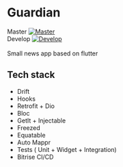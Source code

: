 # Guardian 
Master [![Master](https://app.bitrise.io/app/52e1a8d8-90a3-4a04-b253-374292af1e04/status.svg?token=S7UQKT5ZA8F2slIDlUjTLA&branch=master)](https://app.bitrise.io/app/52e1a8d8-90a3-4a04-b253-374292af1e04) 
<br/>
Develop [![Develop](https://app.bitrise.io/app/52e1a8d8-90a3-4a04-b253-374292af1e04/status.svg?token=S7UQKT5ZA8F2slIDlUjTLA&branch=develop)](https://app.bitrise.io/app/52e1a8d8-90a3-4a04-b253-374292af1e04)
<br/><br/>
Small news app based on flutter

## Tech stack
* Drift
* Hooks
* Retrofit + Dio
* Bloc
* GetIt + Injectable
* Freezed
* Equatable
* Auto Mappr
* Tests ( Unit + Widget + Integration)
* Bitrise CI/CD